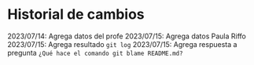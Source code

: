 # Historial de cambios

2023/07/14: Agrega datos del profe
2023/07/15: Agrega datos Paula Riffo
2023/07/15: Agrega resultado `git log`
2023/07/15: Agrega respuesta a pregunta `¿Qué hace el comando git blame README.md?`
